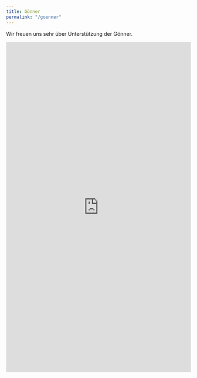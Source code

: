 ```yaml
---
title: Gönner
permalink: "/goenner"
---
```


Wir freuen uns sehr über Unterstützung der Gönner.

<iframe src="https://docs.google.com/forms/d/18EoQWoUAxTVw0oWIpju1IzeKBf9RT3Fx0XJtAxRFqy8/viewform?embedded=true" height="900" frameborder="0" marginheight="0" marginwidth="0" style="width: 100%;">Loading...</iframe>